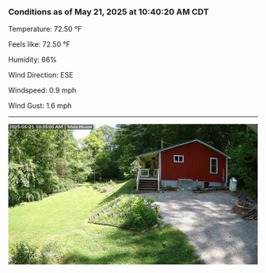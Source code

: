 ### Conditions as of May 21, 2025 at 10:40:20 AM CDT 

Temperature: 72.50 &deg;F

Feels like: 72.50 &deg;F

Humidity: 66%

Wind Direction: ESE

Windspeed: 0.9 mph

Wind Gust: 1.6 mph

---

<img src="./images/latest.jpeg"/>

